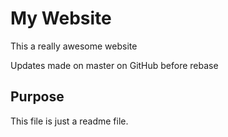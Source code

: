 # My Website

This a really awesome website

Updates made on master on GitHub before rebase

## Purpose

This file is just a readme file.

